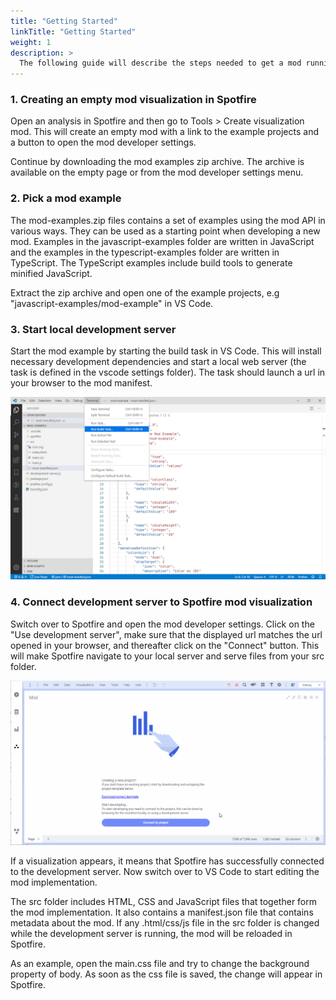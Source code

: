 ```yaml
---
title: "Getting Started"
linkTitle: "Getting Started"
weight: 1
description: >
  The following guide will describe the steps needed to get a mod running in development mode inside Spotfire.
---
```


### 1. Creating an empty mod visualization in Spotfire
Open an analysis in Spotfire and then go to Tools > Create visualization mod. This will create an empty mod with a link to the example projects and a button to open the mod developer settings.

Continue by downloading the mod examples zip archive. The archive is available on the empty page or from the mod developer settings menu.

### 2. Pick a mod example
The mod-examples.zip files contains a set of examples using the mod API in various ways. They can be used as a starting point when developing a new mod. Examples in the javascript-examples folder are written in JavaScript and the examples in the typescript-examples folder are written in TypeScript. The TypeScript examples include build tools to generate minified JavaScript.

Extract the zip archive and open one of the example projects, e.g "javascript-examples/mod-example" in VS Code.

### 3. Start local development server
Start the mod example by starting the build task in VS Code. This will install necessary development dependencies and start a local web server (the task is defined in the vscode settings folder). The task should launch a url in your browser to the mod manifest.

<img src="run-task.png"></img>

### 4. Connect development server to Spotfire mod visualization
Switch over to Spotfire and open the mod developer settings. Click on the "Use development server", make sure that the displayed url matches the url opened in your browser, and thereafter click on the "Connect" button. This will make Spotfire navigate to your local server and serve files from your src folder.

<img src="connect-server.gif"></img>

If a visualization appears, it means that Spotfire has successfully connected to the development server. Now switch over to VS Code to start editing the mod implementation.

The src folder includes HTML, CSS and JavaScript files that together form the mod implementation. It also contains a manifest.json file that contains metadata about the mod. If any .html/css/js file in the src folder is changed while the development server is running, the mod will be reloaded in Spotfire.

As an example, open the main.css file and try to change the background property of body. As soon as the css file is saved, the change will appear in Spotfire.